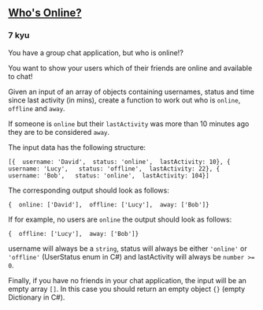 <h2><a href=https://www.codewars.com/kata/5b6375f707a2664ada00002a/train/javascript target="_blank">Who's Online?</a></h2><h3>7 kyu</h3><p>You have a group chat application, but who is online!?</p><p>You want to show your users which of their friends are online and available to chat!</p><p>Given an input of an array of objects containing usernames, status and time since last activity (in mins), create a function to work out who is <code>online</code>, <code>offline</code> and <code>away</code>.</p><p>If someone is <code>online</code> but their <code>lastActivity</code> was more than 10 minutes ago they are to be considered <code>away</code>.</p><p>The input data has the following structure: </p><pre><code class="language-javascript">[{  <span class="cm-property">username</span>: <span class="cm-string">'David'</span>,  <span class="cm-property">status</span>: <span class="cm-string">'online'</span>,  <span class="cm-property">lastActivity</span>: <span class="cm-number">10</span>}, {  <span class="cm-property">username</span>: <span class="cm-string">'Lucy'</span>,   <span class="cm-property">status</span>: <span class="cm-string">'offline'</span>,  <span class="cm-property">lastActivity</span>: <span class="cm-number">22</span>}, {  <span class="cm-property">username</span>: <span class="cm-string">'Bob'</span>,   <span class="cm-property">status</span>: <span class="cm-string">'online'</span>,  <span class="cm-property">lastActivity</span>: <span class="cm-number">104</span>}]</code></pre><pre style="display: none;"><code class="language-csharp"><span class="cm-comment">// Example input:</span><span class="cm-keyword">new</span> <span class="cm-variable">User</span>[] {  <span class="cm-keyword">new</span> <span class="cm-variable">User</span>(<span class="cm-string">"David"</span>, <span class="cm-variable">UserStatus</span>.<span class="cm-variable">Online</span>, <span class="cm-number">10</span>),  <span class="cm-keyword">new</span> <span class="cm-variable">User</span>(<span class="cm-string">"Lucy"</span>, <span class="cm-variable">UserStatus</span>.<span class="cm-variable">Offline</span>, <span class="cm-number">22</span>),  <span class="cm-keyword">new</span> <span class="cm-variable">User</span>(<span class="cm-string">"Bob"</span>, <span class="cm-variable">UserStatus</span>.<span class="cm-variable">Online</span>, <span class="cm-number">104</span>)};<span class="cm-comment">// Reference:</span><span class="cm-keyword">public</span> <span class="cm-keyword">enum</span> <span class="cm-variable">UserStatus</span>{  <span class="cm-variable">Online</span>,  <span class="cm-variable">Offline</span>,  <span class="cm-variable">Away</span>}<span class="cm-keyword">public</span> <span class="cm-keyword">class</span> <span class="cm-def">User</span>{  <span class="cm-keyword">public</span> <span class="cm-type">string</span> <span class="cm-variable">Username</span>;  <span class="cm-keyword">public</span> <span class="cm-variable">UserStatus</span> <span class="cm-variable">Status</span>;  <span class="cm-keyword">public</span> <span class="cm-type">int</span> <span class="cm-variable">LastActivity</span>;  <span class="cm-keyword">public</span> <span class="cm-variable">User</span>(<span class="cm-type">string</span> <span class="cm-variable">username</span>, <span class="cm-variable">UserStatus</span> <span class="cm-variable">status</span>, <span class="cm-type">int</span> <span class="cm-variable">lastActivity</span>)  {    <span class="cm-variable">Username</span> <span class="cm-operator">=</span> <span class="cm-variable">username</span>;    <span class="cm-variable">Status</span> <span class="cm-operator">=</span> <span class="cm-variable">status</span>;    <span class="cm-variable">LastActivity</span> <span class="cm-operator">=</span> <span class="cm-variable">lastActivity</span>;  }}</code></pre><p>The corresponding output should look as follows:</p><pre><code class="language-javascript">{  <span class="cm-variable">online</span>: [<span class="cm-string">'David'</span>],  <span class="cm-variable">offline</span>: [<span class="cm-string">'Lucy'</span>],  <span class="cm-variable">away</span>: [<span class="cm-string">'Bob'</span>]}</code></pre><pre style="display: none;"><code class="language-csharp"><span class="cm-variable">Dictionary</span><span class="cm-operator">&lt;</span><span class="cm-variable">UserStatus</span>, <span class="cm-variable">IEnumerable</span><span class="cm-operator">&lt;</span><span class="cm-type">string</span><span class="cm-operator">&gt;&gt;</span>{  {<span class="cm-variable">UserStatus</span>.<span class="cm-variable">Online</span>, <span class="cm-keyword">new</span>[] {<span class="cm-string">"David"</span>}},  {<span class="cm-variable">UserStatus</span>.<span class="cm-variable">Offline</span>, <span class="cm-keyword">new</span>[] {<span class="cm-string">"Lucy"</span>}},  {<span class="cm-variable">UserStatus</span>.<span class="cm-variable">Away</span>, <span class="cm-keyword">new</span>[] {<span class="cm-string">"Bob"</span>}}};</code></pre><p>If for example, no users are <code>online</code> the output should look as follows: </p><pre><code class="language-javascript">{  <span class="cm-variable">offline</span>: [<span class="cm-string">'Lucy'</span>],  <span class="cm-variable">away</span>: [<span class="cm-string">'Bob'</span>]}</code></pre><pre style="display: none;"><code class="language-csharp"><span class="cm-keyword">new</span> <span class="cm-variable">Dictionary</span><span class="cm-operator">&lt;</span><span class="cm-variable">UserStatus</span>, <span class="cm-variable">IEnumerable</span><span class="cm-operator">&lt;</span><span class="cm-type">string</span><span class="cm-operator">&gt;&gt;</span>{  {<span class="cm-variable">UserStatus</span>.<span class="cm-variable">Offline</span>, <span class="cm-keyword">new</span>[] {<span class="cm-string">"Lucy"</span>}},  {<span class="cm-variable">UserStatus</span>.<span class="cm-variable">Away</span>, <span class="cm-keyword">new</span>[] {<span class="cm-string">"Bob"</span>}}};</code></pre><p>username will always be a <code>string</code>, status will always be either <code>'online'</code> or <code>'offline'</code> (UserStatus enum in C#) and lastActivity will always be <code>number &gt;= 0</code>.</p><p>Finally, if you have no friends in your chat application, the input will be an empty array <code>[]</code>.  In this case you should return an empty object <code>{}</code> (empty Dictionary in C#).</p>